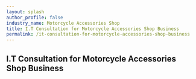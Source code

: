 ```yaml
---
layout: splash 
author_profile: false 
industry_name: Motorcycle Accessories Shop
title: I.T Consultation for Motorcycle Accessories Shop Business
permalink: /it-consultation-for-motorcycle-accessories-shop-business
---
```


## I.T Consultation for Motorcycle Accessories Shop Business